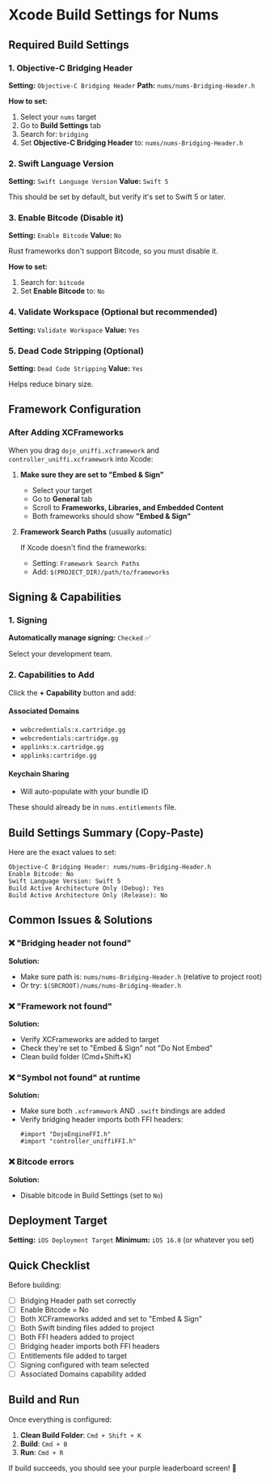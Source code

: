 # Xcode Build Settings for Nums

## Required Build Settings

### 1. Objective-C Bridging Header

**Setting:** `Objective-C Bridging Header`
**Path:** `nums/nums-Bridging-Header.h`

**How to set:**
1. Select your `nums` target
2. Go to **Build Settings** tab
3. Search for: `bridging`
4. Set **Objective-C Bridging Header** to: `nums/nums-Bridging-Header.h`

### 2. Swift Language Version

**Setting:** `Swift Language Version`
**Value:** `Swift 5`

This should be set by default, but verify it's set to Swift 5 or later.

### 3. Enable Bitcode (Disable it)

**Setting:** `Enable Bitcode`
**Value:** `No`

Rust frameworks don't support Bitcode, so you must disable it.

**How to set:**
1. Search for: `bitcode`
2. Set **Enable Bitcode** to: `No`

### 4. Validate Workspace (Optional but recommended)

**Setting:** `Validate Workspace`
**Value:** `Yes`

### 5. Dead Code Stripping (Optional)

**Setting:** `Dead Code Stripping`
**Value:** `Yes`

Helps reduce binary size.

## Framework Configuration

### After Adding XCFrameworks

When you drag `dojo_uniffi.xcframework` and `controller_uniffi.xcframework` into Xcode:

1. **Make sure they are set to "Embed & Sign"**
   - Select your target
   - Go to **General** tab
   - Scroll to **Frameworks, Libraries, and Embedded Content**
   - Both frameworks should show **"Embed & Sign"**

2. **Framework Search Paths** (usually automatic)
   
   If Xcode doesn't find the frameworks:
   - Setting: `Framework Search Paths`
   - Add: `$(PROJECT_DIR)/path/to/frameworks`

## Signing & Capabilities

### 1. Signing

**Automatically manage signing:** `Checked` ✅

Select your development team.

### 2. Capabilities to Add

Click the **+ Capability** button and add:

#### **Associated Domains**
- `webcredentials:x.cartridge.gg`
- `webcredentials:cartridge.gg`
- `applinks:x.cartridge.gg`
- `applinks:cartridge.gg`

#### **Keychain Sharing**
- Will auto-populate with your bundle ID

These should already be in `nums.entitlements` file.

## Build Settings Summary (Copy-Paste)

Here are the exact values to set:

```
Objective-C Bridging Header: nums/nums-Bridging-Header.h
Enable Bitcode: No
Swift Language Version: Swift 5
Build Active Architecture Only (Debug): Yes
Build Active Architecture Only (Release): No
```

## Common Issues & Solutions

### ❌ "Bridging header not found"

**Solution:**
- Make sure path is: `nums/nums-Bridging-Header.h` (relative to project root)
- Or try: `$(SRCROOT)/nums/nums-Bridging-Header.h`

### ❌ "Framework not found"

**Solution:**
- Verify XCFrameworks are added to target
- Check they're set to "Embed & Sign" not "Do Not Embed"
- Clean build folder (Cmd+Shift+K)

### ❌ "Symbol not found" at runtime

**Solution:**
- Make sure both `.xcframework` AND `.swift` bindings are added
- Verify bridging header imports both FFI headers:
  ```objc
  #import "DojoEngineFFI.h"
  #import "controller_uniffiFFI.h"
  ```

### ❌ Bitcode errors

**Solution:**
- Disable bitcode in Build Settings (set to `No`)

## Deployment Target

**Setting:** `iOS Deployment Target`
**Minimum:** `iOS 16.0` (or whatever you set)

## Quick Checklist

Before building:

- [ ] Bridging Header path set correctly
- [ ] Enable Bitcode = No
- [ ] Both XCFrameworks added and set to "Embed & Sign"
- [ ] Both Swift binding files added to project
- [ ] Both FFI headers added to project
- [ ] Bridging header imports both FFI headers
- [ ] Entitlements file added to target
- [ ] Signing configured with team selected
- [ ] Associated Domains capability added

## Build and Run

Once everything is configured:

1. **Clean Build Folder**: `Cmd + Shift + K`
2. **Build**: `Cmd + B`
3. **Run**: `Cmd + R`

If build succeeds, you should see your purple leaderboard screen! 🎉


